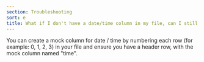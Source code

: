 ```yaml
---
section: Troubleshooting
sort: e
title: What if I don't have a date/time column in my file, can I still use HTM Studio?
---
```


You can create a mock column for date / time by numbering each row (for example:
0, 1, 2, 3) in your file and ensure you have a header row, with the mock column
named "time".
